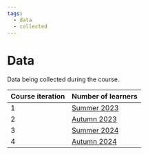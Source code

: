 ```yaml
---
tags:
  - data
  - collected
---
```


# Data

Data being collected during the course.

Course iteration|Number of learners
----------------|-------------------------------------------
1               |[Summer 2023](counts/2023_summer/README.md)
2               |[Autumn 2023](counts/2023_autumn/README.md)
3               |[Summer 2024](counts/2024_summer/README.md)
4               |[Autumn 2024](counts/2024_autumn/README.md)
